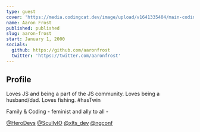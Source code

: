```yaml
---
type: guest
cover: 'https://media.codingcat.dev/image/upload/v1641335404/main-codingcatdev-photo/podcast-guest/aaronfrost.jpg'
name: Aaron Frost
published: published
slug: aaron-frost
start: January 1, 2000
socials:
  github: https://github.com/aaronfrost
  twitter: 'https://twitter.com/aaronfrost'
---
```


## Profile

Loves JS and being a part of the JS community. Loves being a husband/dad. Loves fishing. #hasTwin

Family & Coding - feminist and ally to all -

[@HeroDevs](https://x.com/HeroDevs)
[@ScullyIO](https://x.com/ScullyIO)
[@xlts_dev](https://x.com/xlts_dev)
[@ngconf](https://x.com/ngconf)
